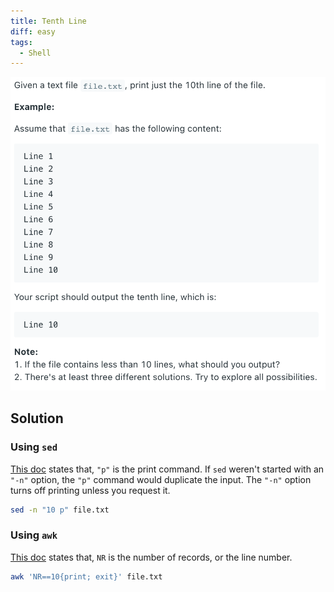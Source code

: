 ```yaml
---
title: Tenth Line
diff: easy
tags:
  - Shell
---
```


<img class="medium-zoom" src="/algo/tenth-line.png" alt="https://leetcode.com/problems/tenth-line">

## Solution

### Using `sed`

[This doc](https://www.grymoire.com/Unix/Sed.html#uh-31) states that, `"p"` is the print command. If `sed` weren't started with an `"-n"` option, the `"p"` command would duplicate the input. The `"-n"` option turns off printing unless you request it.

```bash
sed -n "10 p" file.txt
```

### Using `awk`

[This doc](https://www.grymoire.com/Unix/Awk.html#toc-uh-18) states that, `NR` is the number of records, or the line number.

```bash
awk 'NR==10{print; exit}' file.txt
```
